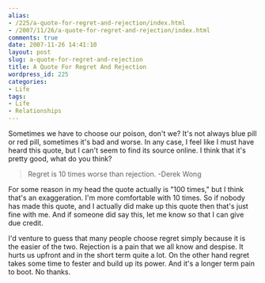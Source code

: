 ```yaml
---
alias:
- /225/a-quote-for-regret-and-rejection/index.html
- /2007/11/26/a-quote-for-regret-and-rejection/index.html
comments: true
date: 2007-11-26 14:41:10
layout: post
slug: a-quote-for-regret-and-rejection
title: A Quote For Regret And Rejection
wordpress_id: 225
categories:
- Life
tags:
- Life
- Relationships
---
```


Sometimes we have to choose our poison, don't we?  It's not always blue pill or red pill, sometimes it's bad and worse.  In any case, I feel like I must have heard this quote, but I can't seem to find its source online.  I think that it's pretty good, what do you think?



> Regret is 10 times worse than rejection.
-Derek Wong



For some reason in my head the quote actually is "100 times," but I think that's an exaggeration.  I'm more comfortable with 10 times.  So if nobody has made this quote, and I actually did make up this quote then that's just fine with me.  And if someone did say this, let me know so that I can give due credit.

I'd venture to guess that many people choose regret simply because it is the easier of the two.  Rejection is a pain that we all know and despise.  It hurts us upfront and in the short term quite a lot.  On the other hand regret takes some time to fester and build up its power.  And it's a longer term pain to boot.  No thanks.
